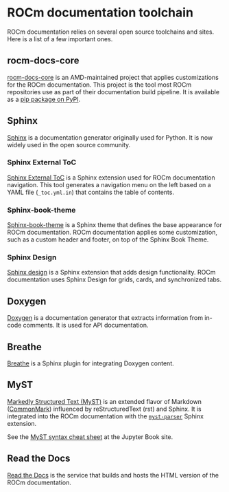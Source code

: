 # ROCm documentation toolchain

ROCm documentation relies on several open source toolchains and sites.
Here is a list of a few important ones.

## rocm-docs-core

[rocm-docs-core](https://github.com/ROCm/rocm-docs-core) is an AMD-maintained
project that applies customizations for the ROCm documentation. This project is the tool most ROCm repositories use as part of their documentation build pipeline. It is available as a [pip package on PyPI](https://pypi.org/project/rocm-docs-core/).

## Sphinx

[Sphinx](https://www.sphinx-doc.org/en/master/) is a documentation generator originally used for Python. It is now widely used in the open source community.

### Sphinx External ToC

[Sphinx External ToC](https://sphinx-external-toc.readthedocs.io/en/latest/intro.html) is a Sphinx extension used for ROCm documentation navigation. This tool generates a navigation menu on the left
based on a YAML file (`_toc.yml.in`) that contains the table of contents.

### Sphinx-book-theme

[Sphinx-book-theme](https://sphinx-book-theme.readthedocs.io/en/latest/) is a Sphinx theme that defines the base appearance for ROCm documentation. ROCm documentation applies some customization, such as a custom header and footer, on top of the Sphinx Book Theme.

### Sphinx Design

[Sphinx design](https://sphinx-design.readthedocs.io/en/latest/index.html) is a Sphinx extension that adds design functionality. ROCm documentation uses Sphinx Design for grids, cards, and synchronized tabs.

## Doxygen

[Doxygen](https://www.doxygen.nl/) is a documentation generator that extracts information from in-code comments. It is used for API documentation.

## Breathe

[Breathe](https://www.breathe-doc.org/) is a Sphinx plugin for integrating Doxygen content.

## MyST

[Markedly Structured Text (MyST)](https://myst-tools.org/docs/spec) is an extended flavor of Markdown ([CommonMark](https://commonmark.org/)) influenced by reStructuredText (rst) and Sphinx. It is integrated into the ROCm documentation with the [`myst-parser`](https://myst-parser.readthedocs.io/en/latest/) Sphinx extension.

See the [MyST syntax cheat sheet](https://jupyterbook.org/en/stable/reference/cheatsheet.html) at the Jupyter Book site.

## Read the Docs

[Read the Docs](https://docs.readthedocs.io/en/stable/) is the service that builds and hosts the HTML version of the ROCm documentation.
